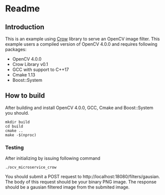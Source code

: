 # Readme

## Introduction

This is an example using [Crow](https://github.com/ipkn/crow) library  to serve an OpenCV image filter. This example
users a compiled version of OpenCV 4.0.0 and requires following packages:

- OpenCV 4.0.0
- Crow Library v0.1
- GCC with support to C++17
- Cmake 1.13
- Boost::System

## How to build

After building and install OpenCV 4.0.0, GCC, Cmake and Boost::System you should.

```
mkdir build
cd build
cmake ..
make -$(nproc)
```

### Testing

After initializing by issuing following command

```
./ocv_microservice_crow
```

You should submit a POST request to http://localhost:18080/filters/gausian. The body of this request should be your
binary PNG image. The response should be a gausian filtered image from the submited image.
